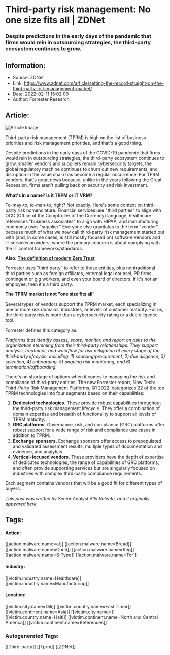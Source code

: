 # Third-party risk management: No one size fits all | ZDNet
### Despite predictions in the early days of the pandemic that firms would rein in outsourcing strategies, the third-party ecosystem continues to grow.

## Information:
+ Source: ZDNet
+ Link: https://www.zdnet.com/article/setting-the-record-straight-on-the-third-party-risk-management-market/
+ Date: 2022-02-11 15:02:00
+ Author: Forrester Research


## Article:
![Article Image](https://www.zdnet.com/a/img/resize/1199fae3706d34e77de059588944b39956b16256/2014/09/18/a7ad0b1f-3efd-11e4-b6a0-d4ae52e95e57/security-risk-management-where-companies-fail-and-succeed.jpg?width=770&height=578&fit=crop&auto=webp)

Third-party risk management (TPRM) is high on the list of business priorities and risk management priorities, and that's a good thing. 


Despite predictions in the early days of the COVID-19 pandemic that firms would rein in outsourcing strategies, the third-party ecosystem continues to grow, smaller vendors and suppliers remain cybersecurity targets, the global regulatory machine continues to churn out new requirements, and disruption in the value chain has become a regular occurrence. For TPRM vendors, that's great news because, unlike in the years following the Great Recession, firms aren't pulling back on security and risk investment. 

**What's in a name? Is it TRPM or IT VRM?**

To-may-to, to-mah-to, right? Not exactly. Here's some context on third-party risk nomenclature. Financial services use "third parties" to align with OCC (Office of the Comptroller of the Currency) language, healthcare references "business associates" to align with HIPAA, and manufacturing commonly uses "supplier." Everyone else gravitates to the term "vendor" because much of what we now call third-party risk management started out with (and, in some cases, is still mostly focused on) software vendors and IT services providers, where the primary concern is about complying with the IT control frameworks/standards. 

**Also: [The definition of modern Zero Trust](https://www.zdnet.com/article/the-definition-of-modern-zero-trust/)**

Forrester uses "third party" to refer to these entities, plus nontraditional third parties such as foreign affiliates, external legal counsel, PR firms, contingent or gig workers, and even your board of directors. If it's not an employee, then it's a third party. 

**The TPRM market is not "one size fits all"**






Several types of vendors support the TPRM market, each specializing in one or more risk domains, industries, or levels of customer maturity. For us, the third-party risk is more than a cybersecurity rating or a due diligence tool. 

Forrester defines this category as: 

*Platforms that identify assess, score, monitor, and report on risks to the organization stemming from their third-party relationships. They support analysis, treatment, and workflow for risk mitigation at every stage of the third-party lifecycle, including: 1) sourcing/procurement, 2) due diligence, 3) selection, 4) onboarding, 5) ongoing risk monitoring, and 6) termination/offboarding.*

There's no shortage of options when it comes to managing the risk and compliance of third-party entities. The new Forrester report, Now Tech: Third-Party Risk Management Platforms, Q1 2022, categorizes 22 of the top TPRM technologies into four segments based on their capabilities: 

1. **Dedicated technologies.** These provide robust capabilities throughout the third-party risk management lifecycle. They offer a combination of domain expertise and breadth of functionality to support all levels of TPRM maturity.
2. **GRC platforms.** Governance, risk, and compliance (GRC) platforms offer robust support for a wide range of risk and compliance use cases in addition to TPRM.
3. **Exchange sponsors.** Exchange sponsors offer access to prepopulated and validated assessment results, multiple types of documentation and evidence, and analytics.
4. **Vertical-focused vendors.** These providers have the depth of expertise of dedicated technologies, the range of capabilities of GRC platforms, and often provide supporting services but are singularly focused on industries with complex third-party compliance requirements.

Each segment contains vendors that will be a good fit for different types of buyers. 

*This post was written by Senior Analyst Alla Valente, and it originally appeared* [*here*](https://www.forrester.com/blogs/setting-the-record-straight-on-the-third-party-risk-management-market/?utm_source=zdnet&utm_medium=pr&utm_campaign=sr)*.*





## Tags:

#### Action:
[[action.malware.name=at]] [[action.malware.name=Bread]] [[action.malware.name=Conti]] [[action.malware.name=Reg]] [[action.malware.name=S-Type]] [[action.malware.name=Tor]]

#### Industry:
[[victim.industry.name=Healthcare]] [[victim.industry.name=Manufacturing]]

#### Location:
[[victim.city.name=Dili]] [[victim.country.name=East Timor]] [[victim.continent.name=Asia]] [[victim.city.name=]] [[victim.country.name=Haiti]] [[victim.continent.name=North and Central America]] [[victim.continent.name=References]]

### Autogenerated Tags:
[[Third-party]] [[Tprm]] [[ZDNet]]


